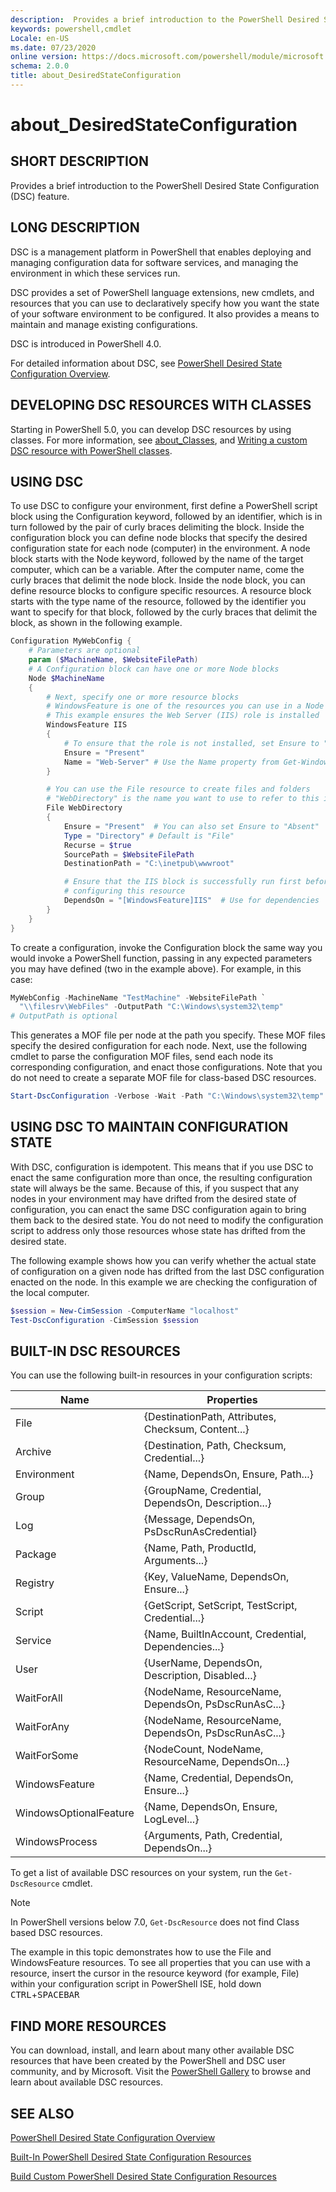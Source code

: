 ```yaml
---
description:  Provides a brief introduction to the PowerShell Desired State Configuration (DSC) feature.
keywords: powershell,cmdlet
Locale: en-US
ms.date: 07/23/2020
online version: https://docs.microsoft.com/powershell/module/microsoft.powershell.core/about/about_desiredstateconfiguration?view=powershell-5.1&WT.mc_id=ps-gethelp
schema: 2.0.0
title: about_DesiredStateConfiguration
---
```


# about_DesiredStateConfiguration

## SHORT DESCRIPTION

Provides a brief introduction to the PowerShell Desired State
Configuration (DSC) feature.

## LONG DESCRIPTION

DSC is a management platform in PowerShell that enables deploying and managing
configuration data for software services, and managing the environment in
which these services run.

DSC provides a set of PowerShell language extensions, new cmdlets, and
resources that you can use to declaratively specify how you want the state of
your software environment to be configured. It also provides a means to
maintain and manage existing configurations.

DSC is introduced in PowerShell 4.0.

For detailed information about DSC, see
[PowerShell Desired State Configuration Overview](/powershell/scripting/dsc/overview/overview).

## DEVELOPING DSC RESOURCES WITH CLASSES

Starting in PowerShell 5.0, you can develop DSC resources by using classes.
For more information, see [about_Classes](about_Classes.md), and
[Writing a custom DSC resource with PowerShell classes](/powershell/scripting/dsc/resources/authoringresourceclass).

## USING DSC

To use DSC to configure your environment, first define a PowerShell
script block using the Configuration keyword, followed by an identifier, which
is in turn followed by the pair of curly braces delimiting the block. Inside
the configuration block you can define node blocks that specify the desired
configuration state for each node (computer) in the environment. A node block
starts with the Node keyword, followed by the name of the target computer,
which can be a variable. After the computer name, come the curly braces that
delimit the node block. Inside the node block, you can define resource blocks
to configure specific resources. A resource block starts with the type name of
the resource, followed by the identifier you want to specify for that block,
followed by the curly braces that delimit the block, as shown in the following
example.

```powershell
Configuration MyWebConfig {
    # Parameters are optional
    param ($MachineName, $WebsiteFilePath)
    # A Configuration block can have one or more Node blocks
    Node $MachineName
    {
        # Next, specify one or more resource blocks
        # WindowsFeature is one of the resources you can use in a Node block
        # This example ensures the Web Server (IIS) role is installed
        WindowsFeature IIS
        {
            # To ensure that the role is not installed, set Ensure to "Absent"
            Ensure = "Present"
            Name = "Web-Server" # Use the Name property from Get-WindowsFeature
        }

        # You can use the File resource to create files and folders
        # "WebDirectory" is the name you want to use to refer to this instance
        File WebDirectory
        {
            Ensure = "Present"  # You can also set Ensure to "Absent"
            Type = "Directory" # Default is "File"
            Recurse = $true
            SourcePath = $WebsiteFilePath
            DestinationPath = "C:\inetpub\wwwroot"

            # Ensure that the IIS block is successfully run first before
            # configuring this resource
            DependsOn = "[WindowsFeature]IIS"  # Use for dependencies
        }
    }
}
```

To create a configuration, invoke the Configuration block the same way you
would invoke a PowerShell function, passing in any expected parameters you may
have defined (two in the example above). For example, in this case:

```powershell
MyWebConfig -MachineName "TestMachine" -WebsiteFilePath `
  "\\filesrv\WebFiles" -OutputPath "C:\Windows\system32\temp"
# OutputPath is optional
```

This generates a MOF file per node at the path you specify. These MOF files
specify the desired configuration for each node. Next, use the following
cmdlet to parse the configuration MOF files, send each node its corresponding
configuration, and enact those configurations. Note that you do not need to
create a separate MOF file for class-based DSC resources.

```powershell
Start-DscConfiguration -Verbose -Wait -Path "C:\Windows\system32\temp"
```

## USING DSC TO MAINTAIN CONFIGURATION STATE

With DSC, configuration is idempotent. This means that if you use DSC to enact
the same configuration more than once, the resulting configuration state will
always be the same. Because of this, if you suspect that any nodes in your
environment may have drifted from the desired state of configuration, you can
enact the same DSC configuration again to bring them back to the desired
state. You do not need to modify the configuration script to address only
those resources whose state has drifted from the desired state.

The following example shows how you can verify whether the actual state of
configuration on a given node has drifted from the last DSC configuration
enacted on the node. In this example we are checking the configuration of the
local computer.

```powershell
$session = New-CimSession -ComputerName "localhost"
Test-DscConfiguration -CimSession $session
```

## BUILT-IN DSC RESOURCES

You can use the following built-in resources in your configuration scripts:

|Name                  |Properties                                         |
|----------------------|---------------------------------------------------|
|File                  |{DestinationPath, Attributes, Checksum, Content...}|
|Archive               |{Destination, Path, Checksum, Credential...}       |
|Environment           |{Name, DependsOn, Ensure, Path...}                 |
|Group                 |{GroupName, Credential, DependsOn, Description...} |
|Log                   |{Message, DependsOn, PsDscRunAsCredential}         |
|Package               |{Name, Path, ProductId, Arguments...}              |
|Registry              |{Key, ValueName, DependsOn, Ensure...}             |
|Script                |{GetScript, SetScript, TestScript, Credential...}  |
|Service               |{Name, BuiltInAccount, Credential, Dependencies...}|
|User                  |{UserName, DependsOn, Description, Disabled...}    |
|WaitForAll            |{NodeName, ResourceName, DependsOn, PsDscRunAsC...}|
|WaitForAny            |{NodeName, ResourceName, DependsOn, PsDscRunAsC...}|
|WaitForSome           |{NodeCount, NodeName, ResourceName, DependsOn...}  |
|WindowsFeature        |{Name, Credential, DependsOn, Ensure...}           |
|WindowsOptionalFeature|{Name, DependsOn, Ensure, LogLevel...}             |
|WindowsProcess        |{Arguments, Path, Credential, DependsOn...}        |

To get a list of available DSC resources on your system, run the
`Get-DscResource` cmdlet.

> [!NOTE]
> In PowerShell versions below 7.0, `Get-DscResource` does not find Class based
> DSC resources.

The example in this topic demonstrates how to use the File and WindowsFeature
resources. To see all properties that you can use with a resource, insert the
cursor in the resource keyword (for example, File) within your configuration
script in PowerShell ISE, hold down <kbd>CTRL</kbd>+<kbd>SPACEBAR</kbd>

## FIND MORE RESOURCES

You can download, install, and learn about many other available DSC resources
that have been created by the PowerShell and DSC user community, and by
Microsoft. Visit the [PowerShell Gallery](https://www.powershellgallery.com/)
to browse and learn about available DSC resources.

## SEE ALSO

[PowerShell Desired State Configuration Overview](/powershell/scripting/dsc/overview/overview)

[Built-In PowerShell Desired State Configuration Resources](/powershell/scripting/dsc/resources/resources)

[Build Custom PowerShell Desired State Configuration Resources](/powershell/scripting/dsc/resources/authoringResource)
